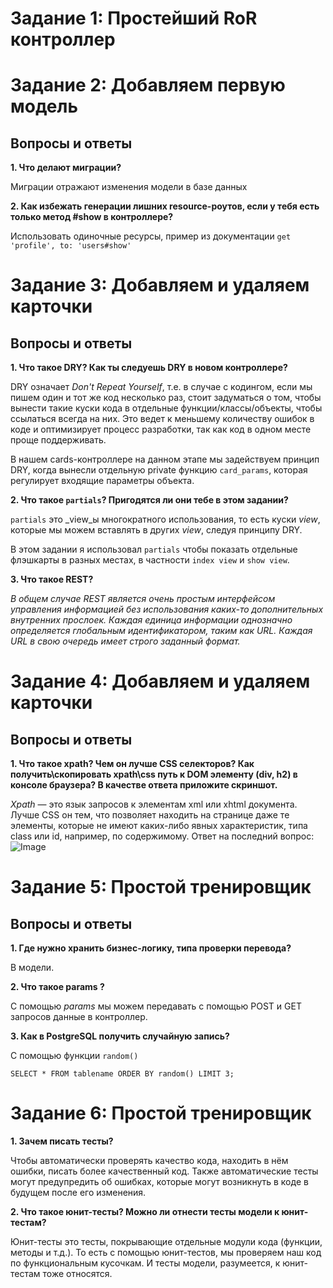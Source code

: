 # Задание 1: Простейший RoR контроллер

# Задание 2: Добавляем первую модель

## Вопросы и ответы

**1. Что делают миграции?**

Миграции отражают изменения модели в базе данных

**2. Как избежать генерации лишних resource-роутов, если у тебя есть только метод #show в контроллере?**

Использовать одиночные ресурсы, пример из документации
`get 'profile', to: 'users#show'`

# Задание 3: Добавляем и удаляем карточки

## Вопросы и ответы

**1. Что такое DRY? Как ты следуешь DRY в новом контроллере?**

DRY означает _Don't Repeat Yourself_, т.е. в случае с кодингом, если мы пишем один и тот же код несколько раз, стоит задуматься о том, чтобы вынести такие куски кода в отдельные функции/классы/объекты, чтобы ссылаться всегда на них. Это ведет к меньшему количеству ошибок в коде и оптимизирует процесс разработки, так как код в одном месте проще поддерживать. 

В нашем cards-контроллере на данном этапе мы задействуем принцип DRY, когда вынесли отдельную private функцию `card_params`, которая регулирует входящие параметры объекта. 

**2. Что такое `partials`? Пригодятся ли они тебе в этом задании?**

`partials` это _view_ы многократного использования, то есть куски _view_, которые мы можем вставлять в других _view_, следуя принципу DRY.

В этом задании я использовал `partials` чтобы показать отдельные флэшкарты в разных местах, в частности `index view` и `show view`.

**3. Что такое REST?**

_В общем случае REST является очень простым интерфейсом управления информацией без использования каких-то дополнительных внутренних прослоек. Каждая единица информации однозначно определяется глобальным идентификатором, таким как URL. Каждая URL в свою очередь имеет строго заданный формат._

# Задание 4: Добавляем и удаляем карточки

## Вопросы и ответы

**1. Что такое xpath? Чем он лучше CSS селекторов? Как получить\скопировать xpath\css путь к DOM элементу (div, h2) в консоле браузера? В качестве ответа приложите скриншот.**

_Xpath_ — это язык запросов к элементам xml или xhtml документа.
Лучше CSS он тем, что позволяет находить на странице даже те элементы, которые не имеют каких-либо явных характеристик, типа class или id, например, по содержимому. Ответ на последний вопрос:
![Image](https://pp.vk.me/c836333/v836333517/186af/7EFKKSqefq0.jpg)

# Задание 5: Простой тренировщик

## Вопросы и ответы

**1. Где нужно хранить бизнес-логику, типа проверки перевода?**

В модели.

**2. Что такое params ?**

C помощью _params_ мы можем передавать с помощью POST и GET запросов данные в контроллер.

**3. Как в PostgreSQL получить случайную запись?**

С помощью функции ```random()```

```SELECT * FROM tablename ORDER BY random() LIMIT 3;```

# Задание 6: Простой тренировщик

**1. Зачем писать тесты?**

Чтобы автоматически проверять качество кода, находить в нём ошибки, писать более качественный код. Также автоматические тесты могут предупредить об ошибках, которые могут возникнуть в коде в будущем после его изменения.

**2. Что такое юнит-тесты? Можно ли отнести тесты модели к юнит-тестам?**

Юнит-тесты это тесты, покрывающие отдельные модули кода (функции, методы и т.д.). То есть с помощью юнит-тестов, мы проверяем наш код по функциональным кусочкам. И тесты модели, разумеется, к юнит-тестам тоже относятся.